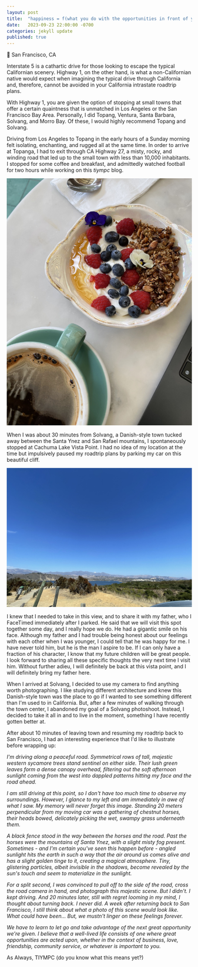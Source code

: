```yaml
---
layout: post
title:  "happiness = f(what you do with the opportunities in front of you)"
date:   2023-09-23 22:00:00 -0700
categories: jekyll update
published: true
---
```

📍 San Francisco, CA

Interstate 5 is a cathartic drive for those looking to escape the typical Californian scenery. Highway 1, on the other hand, is what a non-Californian native would expect when imagining the typical drive through California and, therefore, cannot be avoided in your California intrastate roadtrip plans.

With Highway 1, you are given the option of stopping at small towns that offer a certain quaintness that is unmatched in Los Angeles or the San Francisco Bay Area. Personally, I did Topang, Ventura, Santa Barbara, Solvang, and Morro Bay. Of these, I would highly recommend Topang and Solvang.

Driving from Los Angeles to Topang in the early hours of a Sunday morning felt isolating, enchanting, and rugged all at the same time. In order to arrive at Topanga, I had to exit through CA Highway 27, a misty, rocky, and winding road that led up to the small town with less than 10,000 inhabitants. I stopped for some coffee and breakfast, and admittedly watched football for two hours while working on this *tiympc* blog.

![Topanga Living Cafe](/images/topanga-living-cafe.jpg)

When I was about 30 minutes from Solvang, a Danish-style town tucked away between the Santa Ynez and San Rafael mountains, I spontaneously stopped at Cachuma Lake Vista Point. I had no idea of my location at the time but impulsively paused my roadtrip plans by parking my car on this beautiful cliff.

![Cachuma Lake Vista Point](/images/cachuma.jpg)

I knew that I needed to take in this view, and to share it with my father, who I FaceTimed immediately after I parked. He said that we will visit this spot together some day, and I really hope we do. He had a gigantic smile on his face. Although my father and I had trouble being honest about our feelings with each other when I was younger, I could tell that he was happy for me. I have never told him, but he is the man I aspire to be. If I can only have a fraction of his character, I know that my future children will be great people. I look forward to sharing all these specific thoughts the very next time I visit him. Without further adieu, I will definitely be back at this vista point, and I will definitely bring my father here.

When I arrived at Solvang, I decided to use my camera to find anything worth photographing. I like studying different architecture and knew this Danish-style town was the place to go if I wanted to see something different than I'm used to in California. But, after a few minutes of walking through the town center, I abandoned my goal of a Solvang photoshoot. Instead, I decided to take it all in and to live in the moment, something I have recently gotten better at.

After about 10 minutes of leaving town and resuming my roadtrip back to San Francisco, I had an interesting experience that I'd like to illustrate before wrapping up:


*I'm driving along a peaceful road. Symmetrical rows of tall, majestic western sycamore trees stand sentinel on either side. Their lush green leaves form a dense canopy overhead, filtering out the soft afternoon sunlight coming from the west into dappled patterns hitting my face and the road ahead.*

*I am still driving at this point, so I don't have too much time to observe my surroundings. However, I glance to my left and am immediately in awe of what I saw. My memory will never forget this image. Standing 20 meters perpendicular from my moving car was a gathering of chestnut horses, their heads bowed, delicately picking the wet, swampy grass underneath them.*


*A black fence stood in the way between the horses and the road. Past the horses were the mountains of Santa Ynez, with a slight misty fog present. Sometimes - and I'm certain you've seen this happen before - angled sunlight hits the earth in such a way that the air around us comes alive and has a slight golden tinge to it, creating a magical atmosphere. Tiny, glistering particles, albeit invisible in the shadows, become revealed by the sun's touch and seem to materialize in the sunlight.*


*For a split second, I was convinced to pull off to the side of the road, cross the road camera in hand, and photograph this majestic scene. But I didn't. I kept driving. And 20 minutes later, still with regret looming in my mind, I thought about turning back. I never did. A week after returning back to San Francisco, I still think about what a photo of this scene would look like. What could have been... But, we mustn't linger on these feelings forever.*


*We have to learn to let go and take advantage of the next great opportunity we're given. I believe that a well-lived life consists of one where great opportunities are acted upon, whether in the context of business, love, friendship, community service, or whatever is important to you.*

As Always, TIYMPC (do you know what this means yet?)